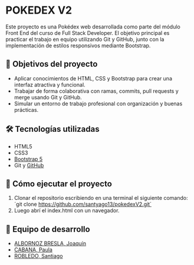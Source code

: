 # POKEDEX V2
Este proyecto es una Pokédex web desarrollada como parte del módulo Front End del curso de Full Stack Developer. El objetivo principal es practicar el trabajo en equipo utilizando Git y GitHub, junto con la implementación de estilos responsivos mediante Bootstrap.

## 🎯 Objetivos del proyecto
- Aplicar conocimientos de HTML, CSS y Bootstrap para crear una interfaz atractiva y funcional.
- Trabajar de forma colaborativa con ramas, commits, pull requests y merge usando Git y GitHub.
- Simular un entorno de trabajo profesional con organización y buenas prácticas.

## 🛠️ Tecnologías utilizadas
- HTML5
- CSS3
- [Bootstrap 5](https://getbootstrap.com/)
- Git y [GitHub](https://github.com/)

## 🚀 Cómo ejecutar el  proyecto
1. Clonar el repositorio escribiendo en una terminal el siguiente comando: ´git clone https://github.com/santyago13/pokedexV2.git´
1. Luego abrí el index.html con un navegador.

## 👥 Equipo de desarrollo
- [ALBORNOZ BRESLA, Joaquín](https://github.com/JQNPro10)
- [CABANA, Paula](https://www.linkedin.com/in/paula-cabana-025a59a9/)
- [ROBLEDO, Santiago](https://github.com/santyago13)
